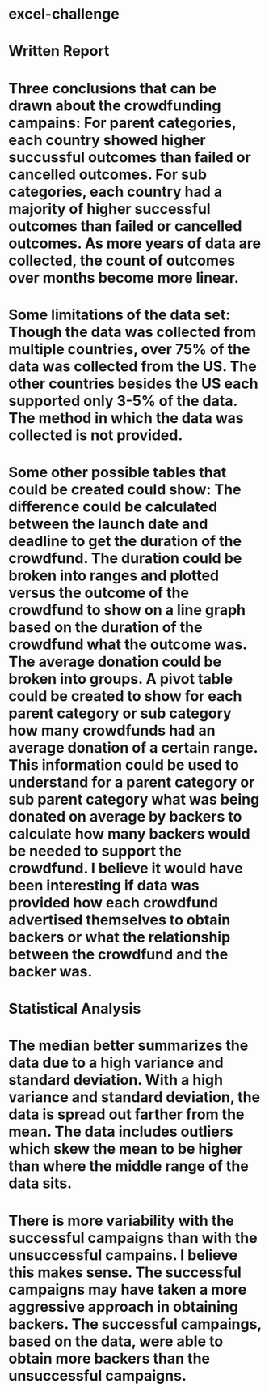 # excel-challenge

# Written Report
# Three conclusions that can be drawn about the crowdfunding campains: For parent categories, each country showed higher succussful outcomes than failed or cancelled outcomes. For sub categories, each country had a majority of higher successful outcomes than failed or cancelled outcomes. As more years of data are collected, the count of outcomes over months become more linear.
# Some limitations of the data set: Though the data was collected from multiple countries, over 75% of the data was collected from the US. The other countries besides the US each supported only 3-5% of the data. The method in which the data was collected is not provided. 
# Some other possible tables that could be created could show: The difference could be calculated between the launch date and deadline to get the duration of the crowdfund. The duration could be broken into ranges and plotted versus the outcome of the crowdfund to show on a line graph based on the duration of the crowdfund what the outcome was. The average donation could be broken into groups. A pivot table could be created to show for each parent category or sub category how many crowdfunds had an average donation of a certain range. This information could be used to understand for a parent category or sub parent category what was being donated on average by backers to calculate how many backers would be needed to support the crowdfund. I believe it would have been interesting if data was provided how each crowdfund advertised themselves to obtain backers or what the relationship between the crowdfund and the backer was.

# Statistical Analysis
# The median better summarizes the data due to a high variance and standard deviation. With a high variance and standard deviation, the data is spread out farther from the mean. The data includes outliers which skew the mean to be higher than where the middle range of the data sits. 
# There is more variability with the successful campaigns than with the unsuccessful campains. I believe this makes sense. The successful campaigns may have taken a more aggressive approach in obtaining backers. The successful campaings, based on the data, were able to obtain more backers than the unsuccessful campaigns. 

